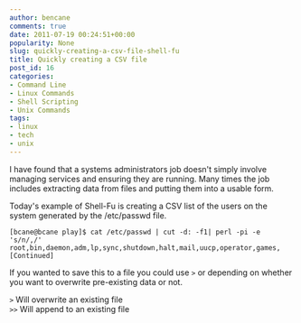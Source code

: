 ```yaml
---
author: bencane
comments: true
date: 2011-07-19 00:24:51+00:00
popularity: None
slug: quickly-creating-a-csv-file-shell-fu
title: Quickly creating a CSV file
post_id: 16
categories:
- Command Line
- Linux Commands
- Shell Scripting
- Unix Commands
tags:
- linux
- tech
- unix
---
```


I have found that a systems administrators job doesn't simply involve managing services and ensuring they are running. Many times the job includes extracting data from files and putting them into a usable form.

Today's example of Shell-Fu is creating a CSV list of the users on the system generated by the /etc/passwd file.

    [bcane@bcane play]$ cat /etc/passwd | cut -d: -f1| perl -pi -e 's/n/,/'  
    root,bin,daemon,adm,lp,sync,shutdown,halt,mail,uucp,operator,games,[Continued]

If you wanted to save this to a file you could use `>` or  depending on whether you want to overwrite pre-existing data or not.

`>` Will overwrite an existing file  
`>>` Will append to an existing file

